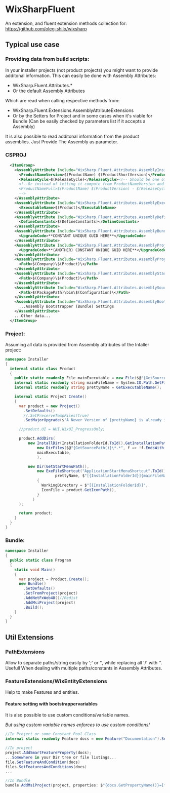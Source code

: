 # WixSharpFluent

An extension, and fluent extension methods collection for:
https://github.com/oleg-shilo/wixsharp

## Typical use case

### Providing data from build scripts:

In your installer projects (not product projects) you might want to provide additonal information.
This can easily be done with Assembly Attributes:
 - WixSharp.Fluent.Attributes.*
 - Or the default Assembly Attributes

Which are read when calling respective methods from:
 - WixSharp.Fluent.Extensions.AssemblyAttributeExtensions
 - Or by the Setters for Project and in some cases when it's viable for Bundle (Can be easily checked by parameters list if it accepts a Assembly)

 It is also possible to read additonal information from the product assemblies.
 Just Provide The Assembly as parameter.
 
### CSPROJ

```XML
  <ItemGroup>
    <AssemblyAttribute Include="WixSharp.Fluent.Attributes.AssemblyInsideInstallerNameAttribute">
      <ProductNameVersion>$(ProductName) $(ProductShortVersion)</ProductNameVersion>
      <ReleaseCycle>$(ReleaseCycle)</ReleaseCycle><!-- Should be one of: alpha,beta,rc,rtm -->
      <!--Or instead of letting it compute from ProductNameVersion and ReleaseCycle define it directly:
      <ProductNameFull>$(ProductName) $(ProductVersion) - $(ReleaseCycleName)</ProductNameFull>
      -->
    </AssemblyAttribute>
    <AssemblyAttribute Include="WixSharp.Fluent.Attributes.AssemblyExecutableNameAttribute">
      <ExecutableName>$(Product)</ExecutableName>
    </AssemblyAttribute>
    <AssemblyAttribute Include="WixSharp.Fluent.Attributes.AssemblyDefinesAttribute">
      <DefineConstants>$(DefineConstants)</DefineConstants>
    </AssemblyAttribute>
    <AssemblyAttribute Include="WixSharp.Fluent.Attributes.AssemblyBundleUpgradeCodeAttribute">
      <UpgradeCode>**CONSTANT UNIQUE GUID HERE**</UpgradeCode>
    </AssemblyAttribute>
    <AssemblyAttribute Include="WixSharp.Fluent.Attributes.AssemblyProjectUpgradeCodeAttribute">
      <UpgradeCode>**(ANOTHER) CONSTANT UNIQUE GUID HERE**</UpgradeCode>
    </AssemblyAttribute>
    <AssemblyAttribute Include="WixSharp.Fluent.Attributes.AssemblyProgramFilesPathAttribute">
      <Path>$(Company)\$(Product)\</Path>
    </AssemblyAttribute>
    <AssemblyAttribute Include="WixSharp.Fluent.Attributes.AssemblyStartMenuPathAttribute">
      <Path>$(Company)\$(Product)\</Path>
    </AssemblyAttribute>
    <AssemblyAttribute Include="WixSharp.Fluent.Attributes.AssemblySourcePathAttribute">
      <Path>$(PackagePath)\bin\$(Configuration)\</Path>
    </AssemblyAttribute>
    <AssemblyAttribute Include="WixSharp.Fluent.Attributes.AssemblyBootstrapperAttribute">
      ...Assembly Bootstrapper (Bundle) Settings
    </AssemblyAttribute>
    ...Other data...
  </ItemGroup>
```

### Project:

Assuming all data is provided from Assembly attributes of the Intaller project:

```C#
namespace Installer
{
  internal static class Product
  {
    public static readonly File mainExecutable = new File($@"{GetSourcePath()}\Product.exe").SetFireWallException();
    internal static readonly string mainFileName = System.IO.Path.GetFileName(mainExecutable.Name);
    internal static readonly string prettyName = GetExecutableName();

    internal static Project Create()
    {
      var product = new Project()
        .SetDefaults()
        //.SetPreserveTempFiles(true)
        .SetMajorUpgrade($"A Newer Version of {prettyName} is already installed.");

      //product.UI = WUI.WixUI_ProgressOnly;

      product.AddDirs(
          new InstallDir(InstallationFolderId.ToId(),GetInstallationPath(),
              new DirFiles($@"{GetSourcePath()}\*.*", f => !f.EndsWith(mainFileName) && !f.EndsWith(".pdb")),//'!f.EndsWith(exeFileName)' To not duplicate the file below
              mainExecutable,
              ),

          new Dir(GetStartMenuPath(),
              new ExeFileShortcut("ApplicationStartMenuShortcut".ToId(),
                      prettyName, $"[{InstallationFolderId}]{mainFileName}", arguments: "")
              {
                WorkingDirectory = $"[{InstallationFolderId}]",
                IconFile = product.GetIconPath(),
              }
            )
      );

      return product;
    }
  }
}
```

### Bundle:

```C#
namespace Installer
{
  public static class Program 
  {
    static void Main()
    {
      var project = Product.Create();
      new Bundle()
        .SetDefaults()
        .SetFromProject(project)
        .AddNetFxWeb48()//Redist
        .AddMsiProject(project)
        .Build();
    }
  }
}
```

## Util Extensions

### PathExtensions

Allow to separate paths/string easily by ';' or '\', while replacing all '/' with '\'.
Usefull When dealing with multiple paths/constants in Assembly Attributes.

### FeatureExtensions/WixEntityExtensions

Help to make Features and entities.

#### Feature setting with bootstrappervariables

It is also possible to use custom conditions/variable names.

*But using custom variable names enforces to use custom conditions!*

```C#
//In Project or some Constant Pool Class
internal static readonly Feature docs = new Feature("Documentation").SetSmart();

//In project
project.AddSmartFeatureProperty(docs);
...Somewhere in your Dir tree or file listings...
file.SetFeatureAndCondition(docs)
files.SetFeaturesAndConditions(docs)
...

//In Bundle
bundle.AddMsiProject(project, properties: $"{docs.GetPropertyName()}=[**ButtonNameFromBootstrapperTheme**]")
```
